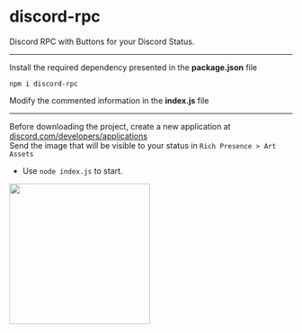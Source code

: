 # discord-rpc
Discord RPC with Buttons for your Discord Status.

---
Install the required dependency presented in the **package.json** file
```
npm i discord-rpc
```
Modify the commented information in the **index.js** file

---
Before downloading the project, create a new application at <a href="https://discord.com/developers/applications" target="_blank">discord.com/developers/applications</a><br/>
Send the image that will be visible to your status in `Rich Presence > Art Assets` <br/>
- Use `node index.js` to start.

<img height="250" src="https://i.imgur.com/SSVY4b3.png"/>
